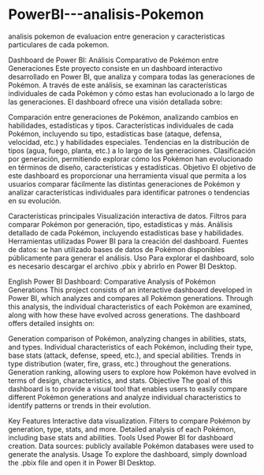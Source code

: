 # PowerBI---analisis-Pokemon
analisis pokemon de evaluacion entre generacion y caracteristicas particulares de cada pokemon. 

Dashboard de Power BI: Análisis Comparativo de Pokémon entre Generaciones
Este proyecto consiste en un dashboard interactivo desarrollado en Power BI, que analiza y compara todas las generaciones de Pokémon. A través de este análisis, se examinan las características individuales de cada Pokémon y cómo estas han evolucionado a lo largo de las generaciones. El dashboard ofrece una visión detallada sobre:

Comparación entre generaciones de Pokémon, analizando cambios en habilidades, estadísticas y tipos.
Características individuales de cada Pokémon, incluyendo su tipo, estadísticas base (ataque, defensa, velocidad, etc.) y habilidades especiales.
Tendencias en la distribución de tipos (agua, fuego, planta, etc.) a lo largo de las generaciones.
Clasificación por generación, permitiendo explorar cómo los Pokémon han evolucionado en términos de diseño, características y estadísticas.
Objetivo
El objetivo de este dashboard es proporcionar una herramienta visual que permita a los usuarios comparar fácilmente las distintas generaciones de Pokémon y analizar características individuales para identificar patrones o tendencias en su evolución.

Características principales
Visualización interactiva de datos.
Filtros para comparar Pokémon por generación, tipo, estadísticas y más.
Análisis detallado de cada Pokémon, incluyendo estadísticas base y habilidades.
Herramientas utilizadas
Power BI para la creación del dashboard.
Fuentes de datos: se han utilizado bases de datos de Pokémon disponibles públicamente para generar el análisis.
Uso
Para explorar el dashboard, solo es necesario descargar el archivo .pbix y abrirlo en Power BI Desktop.

English
Power BI Dashboard: Comparative Analysis of Pokémon Generations
This project consists of an interactive dashboard developed in Power BI, which analyzes and compares all Pokémon generations. Through this analysis, the individual characteristics of each Pokémon are examined, along with how these have evolved across generations. The dashboard offers detailed insights on:

Generation comparison of Pokémon, analyzing changes in abilities, stats, and types.
Individual characteristics of each Pokémon, including their type, base stats (attack, defense, speed, etc.), and special abilities.
Trends in type distribution (water, fire, grass, etc.) throughout the generations.
Generation ranking, allowing users to explore how Pokémon have evolved in terms of design, characteristics, and stats.
Objective
The goal of this dashboard is to provide a visual tool that enables users to easily compare different Pokémon generations and analyze individual characteristics to identify patterns or trends in their evolution.

Key Features
Interactive data visualization.
Filters to compare Pokémon by generation, type, stats, and more.
Detailed analysis of each Pokémon, including base stats and abilities.
Tools Used
Power BI for dashboard creation.
Data sources: publicly available Pokémon databases were used to generate the analysis.
Usage
To explore the dashboard, simply download the .pbix file and open it in Power BI Desktop.



